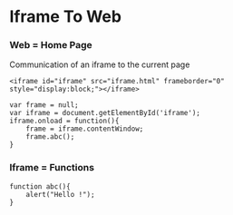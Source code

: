 # Iframe To Web
### Web = Home Page
Communication of an iframe to the current page
```
<iframe id="iframe" src="iframe.html" frameborder="0" style="display:block;"></iframe>
```
```
var frame = null;
var iframe = document.getElementById('iframe');
iframe.onload = function(){
	frame = iframe.contentWindow;
	frame.abc();
}
```
### Iframe = Functions
```
function abc(){
	alert("Hello !");
}
```

